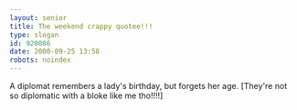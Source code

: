 ```yaml
---
layout: senior
title: The weekend crappy quotee!!!
type: slogan
id: 920086
date: 2000-09-25 13:58
robots: noindex
---
```

A diplomat remembers a lady's birthday, but forgets her age. [They're not so diplomatic with a bloke like me tho!!!!]